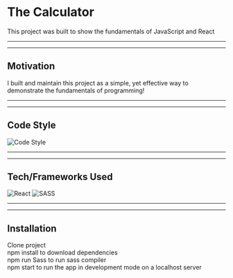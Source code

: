 # The Calculator
This project was built to show the fundamentals of JavaScript and React

---
---

## Motivation 

I built and maintain this project as a simple, yet effective way to demonstrate the fundamentals of programming!

---
---

## Code Style
![Code Style](https://img.shields.io/badge/Code%20Style-Standard-brightgreen)


---
---
## Tech/Frameworks Used
![React](https://img.shields.io/badge/ReactJs-17.0.2-blue)
![SASS](https://img.shields.io/static/v1?label=SASS&message=1.32.12&color=ff69b4)

---
---
## Installation
Clone project <br>
npm install to download dependencies <br>
npm run Sass to run sass compiler <br>
npm start to run the app in development mode on a localhost server
